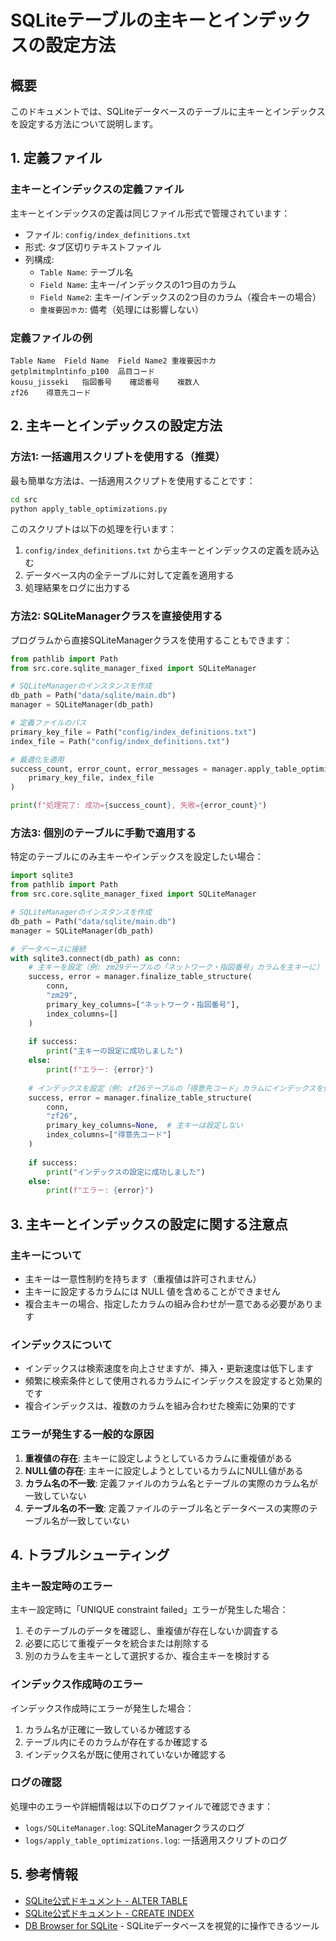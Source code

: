 # SQLiteテーブルの主キーとインデックスの設定方法

## 概要

このドキュメントでは、SQLiteデータベースのテーブルに主キーとインデックスを設定する方法について説明します。

## 1. 定義ファイル

### 主キーとインデックスの定義ファイル

主キーとインデックスの定義は同じファイル形式で管理されています：

- ファイル: `config/index_definitions.txt`
- 形式: タブ区切りテキストファイル
- 列構成:
  - `Table Name`: テーブル名
  - `Field Name`: 主キー/インデックスの1つ目のカラム
  - `Field Name2`: 主キー/インデックスの2つ目のカラム（複合キーの場合）
  - `重複要因ホカ`: 備考（処理には影響しない）

### 定義ファイルの例

```
Table Name	Field Name	Field Name2	重複要因ホカ
getplmitmplntinfo_p100	品目コード		
kousu_jisseki	指図番号	確認番号	複数人
zf26	得意先コード		
```

## 2. 主キーとインデックスの設定方法

### 方法1: 一括適用スクリプトを使用する（推奨）

最も簡単な方法は、一括適用スクリプトを使用することです：

```bash
cd src
python apply_table_optimizations.py
```

このスクリプトは以下の処理を行います：

1. `config/index_definitions.txt` から主キーとインデックスの定義を読み込む
2. データベース内の全テーブルに対して定義を適用する
3. 処理結果をログに出力する

### 方法2: SQLiteManagerクラスを直接使用する

プログラムから直接SQLiteManagerクラスを使用することもできます：

```python
from pathlib import Path
from src.core.sqlite_manager_fixed import SQLiteManager

# SQLiteManagerのインスタンスを作成
db_path = Path("data/sqlite/main.db")
manager = SQLiteManager(db_path)

# 定義ファイルのパス
primary_key_file = Path("config/index_definitions.txt")
index_file = Path("config/index_definitions.txt")

# 最適化を適用
success_count, error_count, error_messages = manager.apply_table_optimizations(
    primary_key_file, index_file
)

print(f"処理完了: 成功={success_count}, 失敗={error_count}")
```

### 方法3: 個別のテーブルに手動で適用する

特定のテーブルにのみ主キーやインデックスを設定したい場合：

```python
import sqlite3
from pathlib import Path
from src.core.sqlite_manager_fixed import SQLiteManager

# SQLiteManagerのインスタンスを作成
db_path = Path("data/sqlite/main.db")
manager = SQLiteManager(db_path)

# データベースに接続
with sqlite3.connect(db_path) as conn:
    # 主キーを設定（例: zm29テーブルの「ネットワーク・指図番号」カラムを主キーに）
    success, error = manager.finalize_table_structure(
        conn, 
        "zm29", 
        primary_key_columns=["ネットワーク・指図番号"],
        index_columns=[]
    )
    
    if success:
        print("主キーの設定に成功しました")
    else:
        print(f"エラー: {error}")
        
    # インデックスを設定（例: zf26テーブルの「得意先コード」カラムにインデックスを作成）
    success, error = manager.finalize_table_structure(
        conn, 
        "zf26", 
        primary_key_columns=None,  # 主キーは設定しない
        index_columns=["得意先コード"]
    )
    
    if success:
        print("インデックスの設定に成功しました")
    else:
        print(f"エラー: {error}")
```

## 3. 主キーとインデックスの設定に関する注意点

### 主キーについて

- 主キーは一意性制約を持ちます（重複値は許可されません）
- 主キーに設定するカラムには NULL 値を含めることができません
- 複合主キーの場合、指定したカラムの組み合わせが一意である必要があります

### インデックスについて

- インデックスは検索速度を向上させますが、挿入・更新速度は低下します
- 頻繁に検索条件として使用されるカラムにインデックスを設定すると効果的です
- 複合インデックスは、複数のカラムを組み合わせた検索に効果的です

### エラーが発生する一般的な原因

1. **重複値の存在**: 主キーに設定しようとしているカラムに重複値がある
2. **NULL値の存在**: 主キーに設定しようとしているカラムにNULL値がある
3. **カラム名の不一致**: 定義ファイルのカラム名とテーブルの実際のカラム名が一致していない
4. **テーブル名の不一致**: 定義ファイルのテーブル名とデータベースの実際のテーブル名が一致していない

## 4. トラブルシューティング

### 主キー設定時のエラー

主キー設定時に「UNIQUE constraint failed」エラーが発生した場合：

1. そのテーブルのデータを確認し、重複値が存在しないか調査する
2. 必要に応じて重複データを統合または削除する
3. 別のカラムを主キーとして選択するか、複合主キーを検討する

### インデックス作成時のエラー

インデックス作成時にエラーが発生した場合：

1. カラム名が正確に一致しているか確認する
2. テーブル内にそのカラムが存在するか確認する
3. インデックス名が既に使用されていないか確認する

### ログの確認

処理中のエラーや詳細情報は以下のログファイルで確認できます：

- `logs/SQLiteManager.log`: SQLiteManagerクラスのログ
- `logs/apply_table_optimizations.log`: 一括適用スクリプトのログ

## 5. 参考情報

- [SQLite公式ドキュメント - ALTER TABLE](https://www.sqlite.org/lang_altertable.html)
- [SQLite公式ドキュメント - CREATE INDEX](https://www.sqlite.org/lang_createindex.html)
- [DB Browser for SQLite](https://sqlitebrowser.org/) - SQLiteデータベースを視覚的に操作できるツール